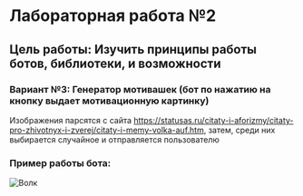 # Лабораторная работа №2
## Цель работы: Изучить принципы работы ботов, библиотеки, и возможности
### Вариант №3: Генератор мотивашек (бот по нажатию на кнопку выдает мотивационную картинку)
Изображения парсятся с сайта https://statusas.ru/citaty-i-aforizmy/citaty-pro-zhivotnyx-i-zverej/citaty-i-memy-volka-auf.htm, затем, среди них выбирается случайное и отправляется пользователю
### Пример работы бота:
![Волк](https://user-images.githubusercontent.com/60125979/222948989-52f9a404-b3fc-4617-b468-5031c7042c9f.png)